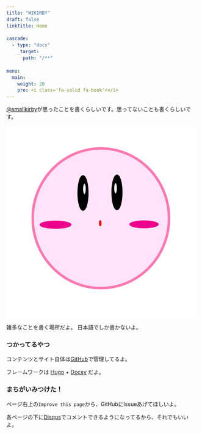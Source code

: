 ```yaml
---
title: "WIKIRBY"
draft: false
linkTitle: Home

cascade:
  - type: "docs"
    _target:
      path: "/**"

menu:
  main:
    weight: 20
    pre: <i class='fa-solid fa-book'></i>
---
```


[@smallkirby](https://twitter.com/smallkirby)が思ったことを書くらしいです。思ってないことも書くらしいです。

![](/images/skb.png)


雑多なことを書く場所だよ。
日本語でしか書かないよ。

### つかってるやつ

コンテンツとサイト自体は[GitHub](https://github.com/smallkirby/wikirby)で管理してるよ。

フレームワークは [Hugo](https://gohugo.io/) + [Docsy](https://www.docsy.dev/) だよ。


### まちがいみつけた！

ページ右上の`Improve this page`から、GitHubにIssueあげてほしいよ。

各ページの下に[Disqus](https://disqus.com/)でコメントできるようになってるから、それでもいいよ。
